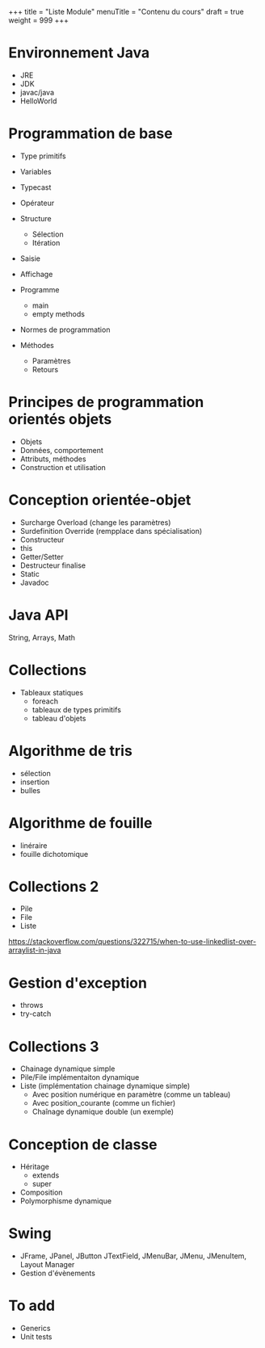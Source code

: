 +++
title = "Liste Module"
menuTitle = "Contenu du cours"
draft = true
weight = 999
+++

# Environnement Java

* JRE
* JDK
* javac/java
* HelloWorld

# Programmation de base

* Type primitifs
* Variables
* Typecast
* Opérateur
* Structure
    * Sélection
    * Itération
* Saisie
* Affichage
* Programme
    * main
    * empty methods

* Normes de programmation

* Méthodes
  * Paramètres
  * Retours 

# Principes de programmation orientés objets
* Objets
* Données, comportement
* Attributs, méthodes
* Construction et utilisation

# Conception orientée-objet
* Surcharge Overload (change les paramètres)
* Surdefinition Override (rempplace dans spécialisation)
* Constructeur
* this
* Getter/Setter
* Destructeur finalise
* Static
* Javadoc

# Java API
String, Arrays, Math

# Collections
* Tableaux statiques
  * foreach
  * tableaux de types primitifs
  * tableau d'objets

# Algorithme de tris
  * sélection
  * insertion
  * bulles

# Algorithme de fouille
  * linéraire
  * fouille dichotomique

# Collections 2
* Pile
* File
* Liste

https://stackoverflow.com/questions/322715/when-to-use-linkedlist-over-arraylist-in-java

# Gestion d'exception
* throws
* try-catch

# Collections 3
* Chainage dynamique simple
* Pile/File implémentaiton dynamique
* Liste (implémentation chainage dynamique simple)
  * Avec position numérique en paramètre (comme un tableau)
  * Avec position_courante (comme un fichier)
  * Chaînage dynamique double (un exemple)

# Conception de classe
* Héritage
  * extends
  * super
* Composition
* Polymorphisme dynamique

# Swing
* JFrame, JPanel, JButton JTextField, JMenuBar, JMenu, JMenuItem,  Layout Manager
* Gestion d'évènements


# To add
* Generics
* Unit tests